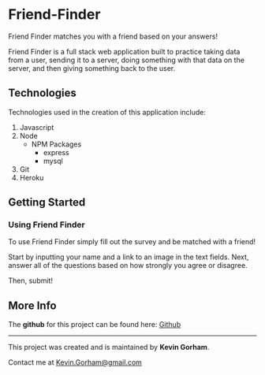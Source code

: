 # Friend-Finder

Friend Finder matches you with a friend based on your answers!

Friend Finder is a full stack web application built to practice taking data from a user, sending it to a server, doing something with that data on the server, and then giving something back to the user. 

## Technologies 

Technologies used in the creation of this application include: 

1. Javascript
2. Node
    * NPM Packages
        * express
        * mysql
3. Git
4. Heroku

## Getting Started

### Using Friend Finder

To use Friend Finder simply fill out the survey and be matched with a friend! 

Start by inputting your name and a link to an image in the text fields. 
Next, answer all of the questions based on how strongly you agree or disagree. 

Then, submit!



## More Info

The **github** for this project can be found here: [Github](https://github.com/KGorham05/liri-node-app)
___
This project was created and is maintained by **Kevin Gorham**.  

Contact me at <Kevin.Gorham@gmail.com>
